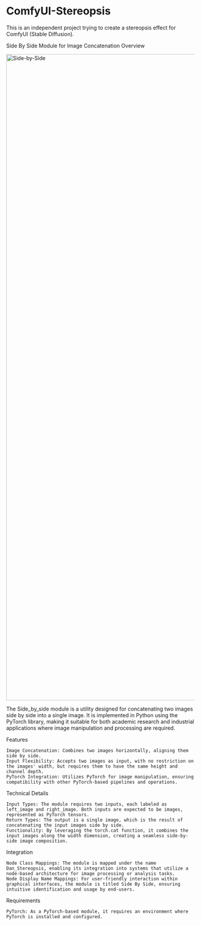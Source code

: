 # ComfyUI-Stereopsis

This is an independent project trying to create a stereopsis effect for ComfyUI (Stable Diffusion).



Side By Side Module for Image Concatenation
Overview

<img width="1723" alt="Side-by-Side" src="https://github.com/IsItDanOrAi/ComfyUI-Stereopsis/assets/162214102/c4b70e1e-56ff-4010-954c-da2371b87903">

The Side_by_side module is a utility designed for concatenating two images side by side into a single image. It is implemented in Python using the PyTorch library, making it suitable for both academic research and industrial applications where image manipulation and processing are required.

Features

    Image Concatenation: Combines two images horizontally, aligning them side by side.
    Input Flexibility: Accepts two images as input, with no restriction on the images' width, but requires them to have the same height and channel depth.
    PyTorch Integration: Utilizes PyTorch for image manipulation, ensuring compatibility with other PyTorch-based pipelines and operations.

Technical Details

    Input Types: The module requires two inputs, each labeled as left_image and right_image. Both inputs are expected to be images, represented as PyTorch tensors.
    Return Types: The output is a single image, which is the result of concatenating the input images side by side.
    Functionality: By leveraging the torch.cat function, it combines the input images along the width dimension, creating a seamless side-by-side image composition.

Integration

    Node Class Mappings: The module is mapped under the name Dan_Stereopsis, enabling its integration into systems that utilize a node-based architecture for image processing or analysis tasks.
    Node Display Name Mappings: For user-friendly interaction within graphical interfaces, the module is titled Side By Side, ensuring intuitive identification and usage by end-users.

Requirements

    PyTorch: As a PyTorch-based module, it requires an environment where PyTorch is installed and configured.
